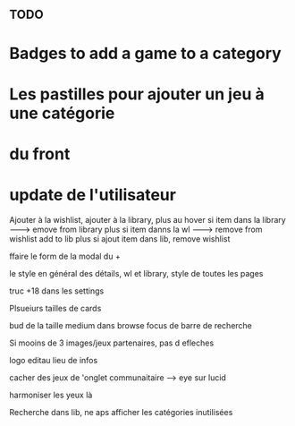 ## TODO

# Badges to add a game to a category

# Les pastilles pour ajouter un jeu à une catégorie

# du front

# update de l'utilisateur

Ajouter à la wishlist, ajouter à la library, plus au hover
si item dans la library ---> emove from library plus
si item danns la wl ---> remove from wishlist add to lib plus
si ajout item dans lib, remove wishlist

ffaire le form de la modal du +

le style en général des détails, wl et library, style de toutes les pages

truc +18 dans les settings

Plsueiurs tailles de cards

bud de la taille medium dans browse
focus de barre de recherche

Si mooins de 3 images/jeux partenaires, pas d efleches

logo editau lieu de infos

cacher des jeux de 'onglet communaitaire --> eye sur lucid

harmoniser les yeux là

Recherche dans lib, ne aps afficher les catégories inutilisées
